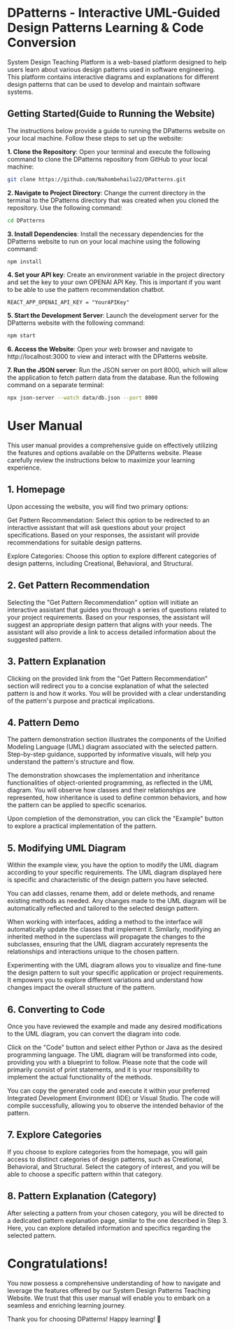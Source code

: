 # DPatterns - Interactive UML-Guided Design Patterns Learning & Code Conversion

System Design Teaching Platform is a web-based platform designed to help users learn about various design patterns used in software engineering. This platform contains interactive diagrams and explanations for different design patterns that can be used to develop and maintain software systems.

## Getting Started(Guide to Running the Website)

The instructions below provide a guide to running the DPatterns website on your local machine. Follow these steps to set up the website:

**1. Clone the Repository**: Open your terminal and execute the following command to clone the DPatterns repository from GitHub to your local machine:

```bash
git clone https://github.com/Nahombehailu22/DPatterns.git
```

**2. Navigate to Project Directory**: Change the current directory in the terminal to the DPatterns directory that was created when you cloned the repository. Use the following command:

```bash
cd DPatterns
```

**3. Install Dependencies**: Install the necessary dependencies for the DPatterns website to run on your local machine using the following command:

```bash
npm install
```

**4. Set your API key**: Create an environment variable in the project directory and set the key to your own OPENAI API Key. This is important if you want to be able to use the pattern recommendation chatbot.
```
REACT_APP_OPENAI_API_KEY = "YourAPIKey"
```

**5. Start the Development Server**: Launch the development server for the DPatterns website with the following command:

```bash
npm start
```

**6. Access the Website**: Open your web browser and navigate to http://localhost:3000 to view and interact with the DPatterns website.

**7. Run the JSON server**: Run the JSON server on port 8000, which will allow the application to fetch pattern data from the database. Run the following command on a separate terminal:

```bash
npx json-server --watch data/db.json --port 8000
```



# User Manual
This user manual provides a comprehensive guide on effectively utilizing the features and options available on the DPatterns website. Please carefully review the instructions below to maximize your learning experience.

## 1. Homepage
Upon accessing the website, you will find two primary options:

Get Pattern Recommendation: Select this option to be redirected to an interactive assistant that will ask questions about your project specifications. Based on your responses, the assistant will provide recommendations for suitable design patterns.

Explore Categories: Choose this option to explore different categories of design patterns, including Creational, Behavioral, and Structural.

## 2. Get Pattern Recommendation
Selecting the "Get Pattern Recommendation" option will initiate an interactive assistant that guides you through a series of questions related to your project requirements. Based on your responses, the assistant will suggest an appropriate design pattern that aligns with your needs. The assistant will also provide a link to access detailed information about the suggested pattern.

## 3. Pattern Explanation
Clicking on the provided link from the "Get Pattern Recommendation" section will redirect you to a concise explanation of what the selected pattern is and how it works. You will be provided with a clear understanding of the pattern's purpose and practical implications.

## 4. Pattern Demo
The pattern demonstration section illustrates the components of the Unified Modeling Language (UML) diagram associated with the selected pattern. Step-by-step guidance, supported by informative visuals, will help you understand the pattern's structure and flow.

The demonstration showcases the implementation and inheritance functionalities of object-oriented programming, as reflected in the UML diagram. You will observe how classes and their relationships are represented, how inheritance is used to define common behaviors, and how the pattern can be applied to specific scenarios.

Upon completion of the demonstration, you can click the "Example" button to explore a practical implementation of the pattern.

## 5. Modifying UML Diagram
Within the example view, you have the option to modify the UML diagram according to your specific requirements. The UML diagram displayed here is specific and characteristic of the design pattern you have selected.

You can add classes, rename them, add or delete methods, and rename existing methods as needed. Any changes made to the UML diagram will be automatically reflected and tailored to the selected design pattern.

When working with interfaces, adding a method to the interface will automatically update the classes that implement it. Similarly, modifying an inherited method in the superclass will propagate the changes to the subclasses, ensuring that the UML diagram accurately represents the relationships and interactions unique to the chosen pattern.

Experimenting with the UML diagram allows you to visualize and fine-tune the design pattern to suit your specific application or project requirements. It empowers you to explore different variations and understand how changes impact the overall structure of the pattern.

## 6. Converting to Code
Once you have reviewed the example and made any desired modifications to the UML diagram, you can convert the diagram into code.

Click on the "Code" button and select either Python or Java as the desired programming language. The UML diagram will be transformed into code, providing you with a blueprint to follow. Please note that the code will primarily consist of print statements, and it is your responsibility to implement the actual functionality of the methods.

You can copy the generated code and execute it within your preferred Integrated Development Environment (IDE) or Visual Studio. The code will compile successfully, allowing you to observe the intended behavior of the pattern.

## 7. Explore Categories
If you choose to explore categories from the homepage, you will gain access to distinct categories of design patterns, such as Creational, Behavioral, and Structural. Select the category of interest, and you will be able to choose a specific pattern within that category.

## 8. Pattern Explanation (Category)
After selecting a pattern from your chosen category, you will be directed to a dedicated pattern explanation page, similar to the one described in Step 3. Here, you can explore detailed information and specifics regarding the selected pattern.

# Congratulations!
You now possess a comprehensive understanding of how to navigate and leverage the features offered by our System Design Patterns Teaching Website. We trust that this user manual will enable you to embark on a seamless and enriching learning journey.

Thank you for choosing DPatterns! Happy learning! 🚀








